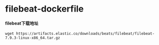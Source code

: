 # filebeat-dockerfile
#### filebeat下载地址

    wget https://artifacts.elastic.co/downloads/beats/filebeat/filebeat-7.9.3-linux-x86_64.tar.gz
